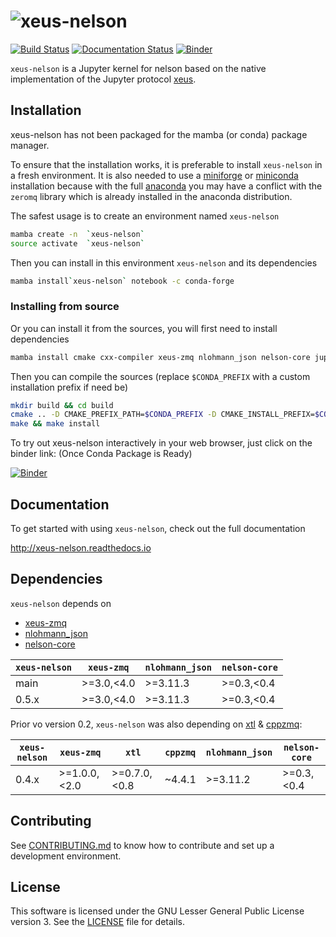 # ![xeus-nelson](docs/source/xeus-logo.svg)

[![Build Status](https://github.com/jupyter-xeus/xeus-nelson/actions/workflows/main.yml/badge.svg)](https://github.com/jupyter-xeus/xeus-nelson/actions/workflows/main.yml)
[![Documentation Status](http://readthedocs.org/projects/xeus-nelson/badge/?version=latest)](https://xeus-nelson.readthedocs.io/en/latest/?badge=latest)
[![Binder](https://mybinder.org/badge_logo.svg)](https://mybinder.org/v2/gh/jupyter-xeus/xeus-nelson/main?urlpath=/lab/tree/notebooks/xeus-nelson.ipynb)

`xeus-nelson` is a Jupyter kernel for nelson based on the native implementation of the
Jupyter protocol [xeus](https://github.com/jupyter-xeus/xeus).

## Installation

xeus-nelson has not been packaged for the mamba (or conda) package manager.

To ensure that the installation works, it is preferable to install `xeus-nelson` in a
fresh environment. It is also needed to use a
[miniforge](https://github.com/conda-forge/miniforge#mambaforge) or
[miniconda](https://conda.io/miniconda.html) installation because with the full
[anaconda](https://www.anaconda.com/) you may have a conflict with the `zeromq` library
which is already installed in the anaconda distribution.

The safest usage is to create an environment named `xeus-nelson`

```bash
mamba create -n  `xeus-nelson`
source activate  `xeus-nelson`
```

Then you can install in this environment `xeus-nelson` and its dependencies

```bash
mamba install`xeus-nelson` notebook -c conda-forge
```

### Installing from source

Or you can install it from the sources, you will first need to install dependencies

```bash
mamba install cmake cxx-compiler xeus-zmq nlohmann_json nelson-core jupyterlab -c conda-forge
```

Then you can compile the sources (replace `$CONDA_PREFIX` with a custom installation
prefix if need be)

```bash
mkdir build && cd build
cmake .. -D CMAKE_PREFIX_PATH=$CONDA_PREFIX -D CMAKE_INSTALL_PREFIX=$CONDA_PREFIX -D CMAKE_INSTALL_LIBDIR=lib
make && make install
```

To try out xeus-nelson interactively in your web browser, just click on the binder link:
(Once Conda Package is Ready)

[![Binder](binder-logo.svg)](https://mybinder.org/v2/gh/jupyter-xeus/xeus-nelson/main?urlpath=/lab/tree/notebooks/xeus-nelson.ipynb)

## Documentation

To get started with using `xeus-nelson`, check out the full documentation

http://xeus-nelson.readthedocs.io

## Dependencies

`xeus-nelson` depends on

- [xeus-zmq](https://github.com/jupyter-xeus/xeus-zmq)
- [nlohmann_json](https://github.com/nlohmann/json)
- [nelson-core](https://github.com/Nelson-numerical-software/nelson-minimalist-core)

| `xeus-nelson` |   `xeus-zmq`   | `nlohmann_json` |  `nelson-core` |
|---------------|----------------|-----------------|----------------|
|    main       |  >=3.0,<4.0    |  >=3.11.3       |   >=0.3,<0.4   |
|    0.5.x      |  >=3.0,<4.0    |  >=3.11.3       |   >=0.3,<0.4   |

Prior vo version 0.2, `xeus-nelson` was also depending on [xtl](https://github.com/xtensor-stack/xtl) & [cppzmq](https://github.com/zeromq/cppzmq):

| `xeus-nelson` |   `xeus-zmq`     |      `xtl`      | `cppzmq` | `nlohmann_json` |  `nelson-core` |
|---------------|------------------|-----------------|----------|-----------------|----------------|
|    0.4.x      |  >=1.0.0,<2.0    |  >=0.7.0,<0.8   | ~4.4.1   |  >=3.11.2       |   >=0.3,<0.4   |

## Contributing

See [CONTRIBUTING.md](./CONTRIBUTING.md) to know how to contribute and set up a
development environment.

## License

This software is licensed under the GNU Lesser General Public License version 3. See the [LICENSE](LICENSE)
file for details.
